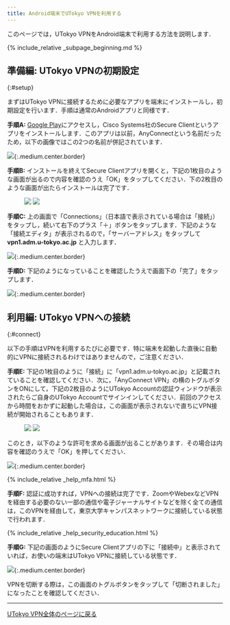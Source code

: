 ```yaml
---
title: Android端末でUTokyo VPNを利用する 
---
```


このページでは，UTokyo VPNをAndroid端末で利用する方法を説明します．

{% include_relative _subpage_beginning.md %}

## 準備編: UTokyo VPNの初期設定
{:#setup}

まずはUTokyo VPNに接続するために必要なアプリを端末にインストールし，初期設定を行います．手順は通常のAndroidアプリと同様です．

**手順A:** [Google Play](https://play.google.com/store/apps/details?id=com.cisco.anyconnect.vpn.android.avf)にアクセスし，Cisco Systems社のSecure Clientというアプリをインストールします．このアプリは以前，AnyConnectという名前だったため，以下の画像ではこの2つの名前が併記されています．

![](img/android01-play-store.png){:.medium.center.border}

**手順B:** インストールを終えてSecure Clientアプリを開くと，下記の1枚目のような画面が出るので内容を確認のうえ「OK」をタップしてください．下の2枚目のような画面が出たらインストールは完了です．

<figure class="gallery">
  <img src="img/android02-install-1.png" class="border">
  <img src="img/android03-install-2.png" class="border">
</figure>

**手順C:** 上の画面で「Connections」（日本語で表示されている場合は「接続」）をタップし，続いて右下のプラス「＋」ボタンをタップします．下記のような「接続エディタ」が表示されるので，「サーバーアドレス」をタップして **vpn1.adm.u-tokyo.ac.jp** と入力します．

![](img/android04-connect-editor.png){:.medium.center.border}

**手順D:** 下記のようになっていることを確認したうえで画面下の「完了」をタップします．

![](img/android05-connect-editing.png){:.medium.center.border}

## 利用編: UTokyo VPNへの接続
{:#connect}

以下の手順はVPNを利用するたびに必要です．特に端末を起動した直後に自動的にVPNに接続されるわけではありませんので，ご注意ください．

**手順E:** 下記の1枚目のように「接続」に「vpn1.adm.u-tokyo.ac.jp」と記載されていることを確認してください．次に，「AnyConnect VPN」の横のトグルボタンをONにして，下記の2枚目のようにUTokyo Accountの認証ウィンドウが表示されたらご自身のUTokyo Accountでサインインしてください．前回のアクセスから時間をおかずに起動した場合は，この画面が表示されないで直ちにVPN接続が開始されることもあります．

<figure class="gallery">
  <img src="img/android06-home-finished-setting.png" class="border">
  <img src="img/android07-secure-client-authentication.png" class="border">
</figure>

このとき，以下のような許可を求める画面が出ることがあります．その場合は内容を確認のうえで「OK」を押してください．

![](img/android08-secure-client-verify-window.png){:.medium.center.border}

{% include_relative _help_mfa.html %}

**手順F:** 認証に成功すれば，VPNへの接続は完了です．ZoomやWebexなどVPNを経由する必要のない一部の通信や電子ジャーナルサイトなどを除く全ての通信は，このVPNを経由して，東京大学キャンパスネットワークに接続している状態で行われます．

{% include_relative _help_security_education.html %}

**手順G:** 下記の画面のようにSecure Clientアプリの下に「接続中」と表示されていれば，お使いの端末はUTokyo VPNに接続している状態です．

![](img/android09-secure-client-connecting.png){:.medium.center.border}

VPNを切断する際は，この画面のトグルボタンをタップして「切断されました」になったことを確認してください．

---

[UTokyo VPN全体のページに戻る](.)
